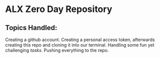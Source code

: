 # ALX Zero Day Repository

## Topics Handled:

Creating a github account. 
Creating a personal access token, afterwards creating this repo and cloning it into our terminal.
Handling some fun yet challenging _tasks_.
Pushing everything to the repo.

